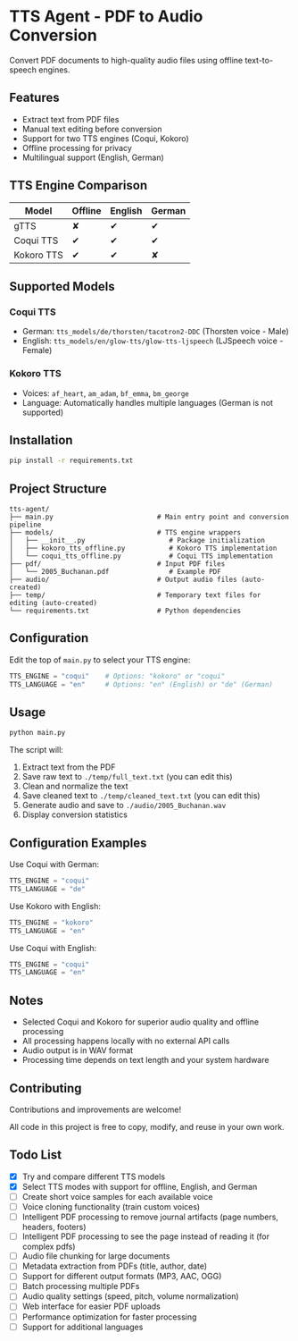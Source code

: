 # TTS Agent - PDF to Audio Conversion

Convert PDF documents to high-quality audio files using offline text-to-speech engines.

## Features

- Extract text from PDF files
- Manual text editing before conversion
- Support for two TTS engines (Coqui, Kokoro)
- Offline processing for privacy
- Multilingual support (English, German)

## TTS Engine Comparison

| Model | Offline | English | German |
|---------|---------|---------|--------|
| gTTS | ✘ | ✔ | ✔ |
| Coqui TTS | ✔ | ✔ | ✔ |
| Kokoro TTS | ✔ | ✔ | ✘ |

## Supported Models

### Coqui TTS

- German: `tts_models/de/thorsten/tacotron2-DDC` (Thorsten voice - Male)
- English: `tts_models/en/glow-tts/glow-tts-ljspeech` (LJSpeech voice - Female)

### Kokoro TTS

- Voices: `af_heart`, `am_adam`, `bf_emma`, `bm_george`
- Language: Automatically handles multiple languages (German is not supported)

## Installation

```bash
pip install -r requirements.txt
```

## Project Structure

```
tts-agent/
├── main.py                          # Main entry point and conversion pipeline
├── models/                          # TTS engine wrappers
│   ├── __init__.py                     # Package initialization
│   ├── kokoro_tts_offline.py           # Kokoro TTS implementation
│   └── coqui_tts_offline.py            # Coqui TTS implementation
├── pdf/                             # Input PDF files
│   └── 2005_Buchanan.pdf               # Example PDF
├── audio/                           # Output audio files (auto-created)
├── temp/                            # Temporary text files for editing (auto-created)
└── requirements.txt                 # Python dependencies
```

## Configuration

Edit the top of `main.py` to select your TTS engine:

```python
TTS_ENGINE = "coqui"    # Options: "kokoro" or "coqui"
TTS_LANGUAGE = "en"     # Options: "en" (English) or "de" (German)
```

## Usage

```bash
python main.py
```

The script will:

1. Extract text from the PDF
2. Save raw text to `./temp/full_text.txt` (you can edit this)
3. Clean and normalize the text
4. Save cleaned text to `./temp/cleaned_text.txt` (you can edit this)
5. Generate audio and save to `./audio/2005_Buchanan.wav`
6. Display conversion statistics

## Configuration Examples

Use Coqui with German:

```python
TTS_ENGINE = "coqui"
TTS_LANGUAGE = "de"
```

Use Kokoro with English:

```python
TTS_ENGINE = "kokoro"
TTS_LANGUAGE = "en"
```

Use Coqui with English:

```python
TTS_ENGINE = "coqui"
TTS_LANGUAGE = "en"
```

## Notes

- Selected Coqui and Kokoro for superior audio quality and offline processing
- All processing happens locally with no external API calls
- Audio output is in WAV format
- Processing time depends on text length and your system hardware

## Contributing

Contributions and improvements are welcome!  

All code in this project is free to copy, modify, and reuse in your own work.


## Todo List

- [x] Try and compare different TTS models
- [x] Select TTS modes with support for offline, English, and German
- [ ] Create short voice samples for each available voice
- [ ] Voice cloning functionality (train custom voices)
- [ ] Intelligent PDF processing to remove journal artifacts (page numbers, headers, footers)
- [ ] Intelligent PDF processing to see the page instead of reading it (for complex pdfs)
- [ ] Audio file chunking for large documents
- [ ] Metadata extraction from PDFs (title, author, date)
- [ ] Support for different output formats (MP3, AAC, OGG)
- [ ] Batch processing multiple PDFs
- [ ] Audio quality settings (speed, pitch, volume normalization)
- [ ] Web interface for easier PDF uploads
- [ ] Performance optimization for faster processing
- [ ] Support for additional languages
